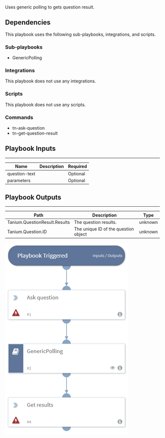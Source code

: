 Uses generic polling to gets question result.

## Dependencies
This playbook uses the following sub-playbooks, integrations, and scripts.

### Sub-playbooks
* GenericPolling

### Integrations
This playbook does not use any integrations.

### Scripts
This playbook does not use any scripts.

### Commands
* tn-ask-question
* tn-get-question-result 

## Playbook Inputs
---

| **Name** | **Description** | **Required** |
| --- | --- | --- |
| question-text |  |  Optional |
| parameters |  | Optional |

## Playbook Outputs
---

| **Path** | **Description** | **Type** |
| --- | --- | --- |
| Tanium.QuestionResult.Results | The question results. | unknown |
| Tanium.Question.ID | The unique ID of the question object | unknown |

![Tanium_Ask_Question](https://raw.githubusercontent.com/demisto/content/1bdd5229392bd86f0cc58265a24df23ee3f7e662/docs/images/playbooks/Tanium_Ask_Question.png)
